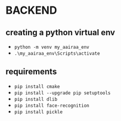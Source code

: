 # BACKEND


## creating a python virtual env
  - `python -m venv my_aairaa_env`
  - `.\my_aairaa_env\Scripts\activate`

## requirements
  - `pip install cmake`
  - `pip install --upgrade pip setuptools`
  - `pip install dlib`
  - `pip install face-recognition`
  - `pip install pickle`
